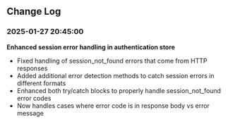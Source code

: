 ## Change Log

### 2025-01-27 20:45:00
**Enhanced session error handling in authentication store**
- Fixed handling of session_not_found errors that come from HTTP responses
- Added additional error detection methods to catch session errors in different formats
- Enhanced both try/catch blocks to properly handle session_not_found error codes
- Now handles cases where error code is in response body vs error message